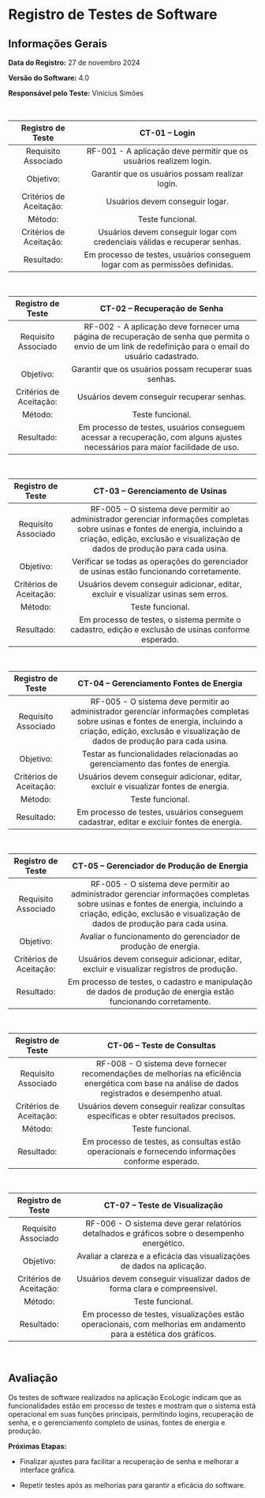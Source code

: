 # Registro de Testes de Software

## Informações Gerais 

**Data do Registro:** 27 de novembro 2024

**Versão do Software:** 4.0

**Responsável pelo Teste:** Vinícius Simões

<br>

| **Registro de Teste** 	| **CT-01 – Login** 	|
|:---:	|:---:	|
|	Requisito Associado 	| RF-001 - A aplicação deve permitir que os usuários realizem login. |
|Objetivo: | Garantir que os usuários possam realizar login. |
|Critérios de Aceitação: | Usuários devem conseguir logar. |
|Método: | Teste funcional. |
|Critérios de Aceitação: | Usuários devem conseguir logar com credenciais válidas e recuperar senhas. |
|Resultado: | Em processo de testes, usuários conseguem logar com as permissões definidas. |

<br>

| **Registro de Teste** 	| **CT-02 – Recuperação de Senha** 	|
|:---:	|:---:	|
|	Requisito Associado 	| RF-002 - A aplicação deve fornecer uma página de recuperação de senha que permita o envio de um link de redefinição para o email do usuário cadastrado. |
|Objetivo: | Garantir que os usuários possam recuperar suas senhas. |
|Critérios de Aceitação: | Usuários devem conseguir recuperar senhas. |
|Método: | Teste funcional. |
|Resultado: | Em processo de testes, usuários conseguem acessar a recuperação, com alguns ajustes necessários para maior facilidade de uso. |

<br>

| **Registro de Teste** 	| **CT-03 – Gerenciamento de Usinas** 	|
|:---:	|:---:	|
|	Requisito Associado 	| RF-005 - O sistema deve permitir ao administrador gerenciar informações completas sobre usinas e fontes de energia, incluindo a criação, edição, exclusão e visualização de dados de produção para cada usina. |
|Objetivo: | Verificar se todas as operações do gerenciador de usinas estão funcionando corretamente. |
|Critérios de Aceitação: | Usuários devem conseguir adicionar, editar, excluir e visualizar usinas sem erros. |
|Método: | Teste funcional. |
|Resultado: | Em processo de testes, o sistema permite o cadastro, edição e exclusão de usinas conforme esperado.|

<br>

| **Registro de Teste** 	| **CT-04 – Gerenciamento Fontes de Energia** 	|
|:---:	|:---:	|
|	Requisito Associado 	| RF-005 - O sistema deve permitir ao administrador gerenciar informações completas sobre usinas e fontes de energia, incluindo a criação, edição, exclusão e visualização de dados de produção para cada usina. |
|Objetivo: | Testar as funcionalidades relacionadas ao gerenciamento das fontes de energia. |
|Critérios de Aceitação: | Usuários devem conseguir adicionar, editar, excluir e visualizar fontes de energia. |
|Método: | Teste funcional. |
|Resultado: | Em processo de testes, usuários conseguem cadastrar, editar e excluir fontes de energia.|

<br>

| **Registro de Teste** 	| **CT-05 – Gerenciador de Produção de Energia** 	|
|:---:	|:---:	|
|	Requisito Associado 	| RF-005 - O sistema deve permitir ao administrador gerenciar informações completas sobre usinas e fontes de energia, incluindo a criação, edição, exclusão e visualização de dados de produção para cada usina. |
|Objetivo: | Avaliar o funcionamento do gerenciador de produção de energia. |
|Critérios de Aceitação: | Usuários devem conseguir adicionar, editar, excluir e visualizar registros de produção. |
|Resultado: | Em processo de testes, o cadastro e manipulação de dados de produção de energia estão funcionando corretamente. |

<br>

| **Registro de Teste** 	| **CT-06 – Teste de Consultas** 	|
|:---:	|:---:	|
|	Requisito Associado 	| RF-008 - O sistema deve fornecer recomendações de melhorias na eficiência energética com base na análise de dados registrados e desempenho atual. |
|Critérios de Aceitação: | Usuários devem conseguir realizar consultas específicas e obter resultados precisos.|
|Método: | Teste funcional. |
|Resultado: | Em processo de testes, as consultas estão operacionais e fornecendo informações conforme esperado.|

<br>

| **Registro de Teste** 	| **CT-07 – Teste de Visualização** 	|
|:---:	|:---:	|
|	Requisito Associado 	|RF-006 - O sistema deve gerar relatórios detalhados e gráficos sobre o desempenho energético. |
|Objetivo: | Avaliar a clareza e a eficácia das visualizações de dados na aplicação.|
|Critérios de Aceitação: | Usuários devem conseguir visualizar dados de forma clara e compreensível.|
|Método: | Teste funcional. |
|Resultado: | Em processo de testes, visualizações estão operacionais, com melhorias em andamento para a estética dos gráficos. |

<br>

## Avaliação 

Os testes de software realizados na aplicação EcoLogic indicam que as funcionalidades estão em processo de testes e mostram que o sistema está operacional em suas funções principais, permitindo logins, recuperação de senha, e o gerenciamento completo de usinas, fontes de energia e produção.

**Próximas Etapas:**
- Finalizar ajustes para facilitar a recuperação de senha e melhorar a interface gráfica.
  
- Repetir testes após as melhorias para garantir a eficácia do software.
